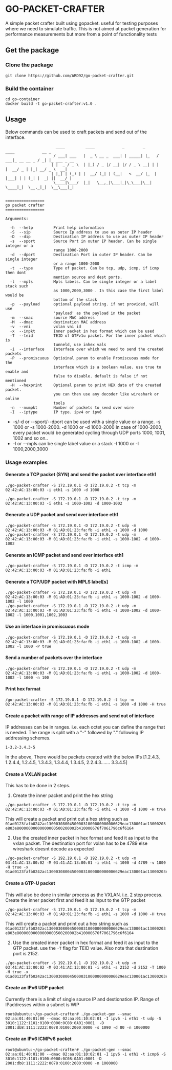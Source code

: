 # GO-PACKET-CRAFTER 
A simple packet crafter built using gopacket. useful for testing purposes where we need to simulate traffic.
This is not aimed at packet generation for performance measurements but more from a point of functionality tests

## Get the package
### Clone the package
```
git clone https://github.com/ARD92/go-packet-crafter.git
```

### Build the container
```
cd go-container
docker build -t go-packet-crafter:v1.0 .
```

## Usage
Below commands can be used to craft packets and send out of the interface. 

```
                      ____         ____            _        _      ____            __ _
                     / ___| ___   |  _ \ __ _  ___| | _____| |_   / ___|_ __ __ _ / _| |_ ___ _ __
                    | |  _ / _ \  | |_) / _ |/ __| |/ / _ \ __| | |   |  __/ _ | |_| __/ _ \  __|
                    | |_| | (_) | |  __/ (_| | (__|   <  __/ |_  | |___| | | (_| |  _| ||  __/ |
                     \____|\___/  |_|   \__,_|\___|_|\_\___|\__|  \____|_|  \__,_|_|  \__\___|_|


=================
go packet crafter
=================

Arguments:

  -h  --help         Print help information
  -S  --sip          Source Ip address to use as outer IP header
  -D  --dip          Destination IP address to use as outer IP header
  -s  --sport        Source Port in outer IP header. Can be single integer or a
                     range 1000-2000
  -d  --dport        Destination Port in outer IP header. Can be single integer
                     or a range 1000-2000
  -t  --type         Type of packet. Can be tcp, udp, icmp. if icmp then dont
                     mention source and dest ports.
  -l  --mpls         Mpls labels. Can be single integer or a label stack such
                     as 1000,2000,3000 . In this case the first label would be
                     bottom of the stack
  -p  --payload      optional payload string. if not provided, will use
                     'payload' as the payload in the packet
  -m  --smac         source MAC address
  -M  --dmac         destination MAC address
  -v  --vni          vxlan vni id
  -x  --inpkt        Inner packet in hex format which can be used
  -T  --teid         TEID of GTPv1u packet. For the inner packet which is
                     tunneld, use inhex vals
  -i  --interface    Interface over which we need to send the created packets
  -P  --promiscuous  Optioinal param to enable Promiscuous mode for the
                     interface which is a boolean value. use true to enable and
                     false to disable. default is false if not mentioned
  -H  --hexprint     Optional param to print HEX data of the created packet.
                     you can then use any decoder like wireshark or online
                     tools
  -n  --numpkt       Number of packets to send over wire
  -I  --iptype       IP type. ipv4 or ipv6
```

* -s/-d or --sport/--dport can be used with a single value or a range. 
    -s 1000 or -s 1000-2000. 
    -d 1000 or -d 1000-2000
    In case of 1000-2000, every packet would be generated cycling through UDP ports 1000, 1001, 1002 and so on..
* -l or --mpls can be single label value or a stack 
    -l 1000 or -l 1000,2000,3000

### Usage examples

#### Generate a TCP packet (SYN)  and send the packet over interface eth1
```
./go-packet-crafter -S 172.19.0.1 -D 172.19.0.2 -t tcp -m 02:42:AC:13:00:03 -i eth1 -s 1000 -d 1000 

./go-packet-crafter -S 172.19.0.1 -D 172.19.0.2 -t tcp -m 02:42:AC:13:00:03 -i eth1 -s 1000-1002 -d 1000-1002 
```

#### Generate a UDP packet and send over interface eth1
```
./go-packet-crafter -S 172.19.0.1 -D 172.19.0.2 -t udp -m 02:42:AC:13:00:03 -M 01:AD:01:23:fa:fb -i eth1 -s 1000 -d 1000 
./go-packet-crafter -S 172.19.0.1 -D 172.19.0.2 -t udp -m 02:42:AC:13:00:03 -M 01:AD:01:23:fa:fb -i eth1 -s 1000-1002 -d 1000-1002 
```

#### Generate an ICMP packet and send over interface eth1
```
./go-packet-crafter -S 172.19.0.1 -D 172.19.0.2 -t icmp -m 02:42:AC:13:00:03 -M 01:AD:01:23:fa:fb -i eth1 
```

#### Generate a TCP/UDP packet with MPLS label[s]
```
./go-packet-crafter -S 172.19.0.1 -D 172.19.0.2 -t udp -m 02:42:AC:13:00:03 -M 01:AD:01:23:fa:fb -i eth1 -s 1000-1002 -d 1000-1002 -l 1000
./go-packet-crafter -S 172.19.0.1 -D 172.19.0.2 -t udp -m 02:42:AC:13:00:03 -M 01:AD:01:23:fa:fb -i eth1 -s 1000-1002 -d 1000-1002 -l 1000,1001,1002,1003
```

#### Use an interface in promiscuous mode
```
./go-packet-crafter -S 172.19.0.1 -D 172.19.0.2 -t udp -m 02:42:AC:13:00:03 -M 01:AD:01:23:fa:fb -i eth1 -s 1000-1002 -d 1000-1002 -l 1000 -P true
```

#### Send a number of packets over the interface
```
./go-packet-crafter -S 172.19.0.1 -D 172.19.0.2 -t udp -m 02:42:AC:13:00:03 -M 01:AD:01:23:fa:fb -i eth1 -s 1000-1002 -d 1000-1002 -l 1000 -n 100
```

#### Print hex format 
```
/go-packet-crafter -S 172.19.0.1 -D 172.19.0.2 -t tcp -m 02:42:AC:13:00:03 -M 01:AD:01:23:fa:fb -i eth1 -s 1000 -d 1000 -H true
```

#### Create a packet with range of IP addresses and send out of interface 
IP addresses can be in ranges. i.e. each octet you can define the range that is needed. The range is split with a "-" followed by "." following IP addressing schemes.
```
1-3.2-3.4.3-5
```
In the above, There would be packets created with the below IPs
[1.2.4.3, 1.2.4.4, 1.2.4.5, 1.3.4.3, 1.3.4.4, 1.3.4.5, 2.2.4.3....... 3.3.4.5]


#### Create a VXLAN packet 
This has to be done in 2 steps. 
1. Create the inner packet and print the hex string 
```
./go-packet-crafter -S 172.19.0.1 -D 172.19.0.2 -t tcp -m 02:42:AC:13:00:03 -M 01:AD:01:23:fa:fb -i eth1 -s 1000 -d 1000 -H true
```
This will create a packet and print out a hex string such as `01ad0123fafb0242ac130003080045000031000000000006629eac130001ac13000203e803e80000000000000000500200002b410000676f7061796c6f6164`

2. Use the created inner packet in hex format and feed it as input to the vxlan packet. The destination port for vxlan has to be 4789 else wireshark doesnt decode as expected
```
./go-packet-crafter -S 192.19.0.1 -D 192.19.0.2 -t udp -m 03:41:AC:13:00:02 -M 03:41:AC:13:00:01 -i eth1 -s 1000 -d 4789 -v 1000 -H true -x 01ad0123fafb0242ac130003080045000031000000000006629eac130001ac13000203e803e80000000000000000500200002b410000676f7061796c6f6164
```

#### Create a GTP-U packet 
This will also be done in similar process as the VXLAN. i.e. 2 step process. Create the inner packet first and feed it as input to the GTP packet

```
./go-packet-crafter -S 172.19.0.1 -D 172.19.0.2 -t tcp -m 02:42:AC:13:00:03 -M 01:AD:01:23:fa:fb -i eth1 -s 1000 -d 1000 -H true
```
This will create a packet and print out a hex string such as `01ad0123fafb0242ac130003080045000031000000000006629eac130001ac13000203e803e80000000000000000500200002b410000676f7061796c6f6164`

2. Use the created inner packet in hex format and feed it as input to the GTP packet. use the `-T` flag for TEID value. Also note that destination port is 2152.
```
./go-packet-crafter -S 192.19.0.1 -D 192.19.0.2 -t udp -m 03:41:AC:13:00:02 -M 03:41:AC:13:00:01 -i eth1 -s 2152 -d 2152 -T 1000 -H true -x 01ad0123fafb0242ac130003080045000031000000000006629eac130001ac13000203e803e80000000000000000500200002b410000676f7061796c6f6164
```

#### Create an IPv6 UDP packet
Currently there is a limit of single source IP and destionation IP. Range of IPaddresses within a subnet is WIP 

```
root@ubuntu:~/go-packet-crafter# ./go-packet-gen --smac 02:aa:01:40:01:00 --dmac 02:aa:01:10:02:01 -I ipv6 -i eth1 -t udp -S 3010:1122:1101:0100:0000:0C08:0A01:0001  -D 2001:db8:1111:2222:0078:0100:2000:0000 -s 1090 -d 80 -n 1000000
```

#### Create an IPv6 ICMPv6 packet
```
root@ubuntu:~/go-packet-crafter# ./go-packet-gen --smac 02:aa:01:40:01:00 --dmac 02:aa:01:10:02:01 -I ipv6 -i eth1 -t icmp6 -S 3010:1122:1101:0100:0000:0C08:0A01:0001 -D 2001:db8:1111:2222:0078:0100:2000:0000 -n 1000000
```

